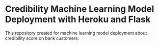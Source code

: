 # Credibility Machine Learning Model Deployment with Heroku and Flask

This repository created for machine learning model deployment about credibility score on bank customers.

